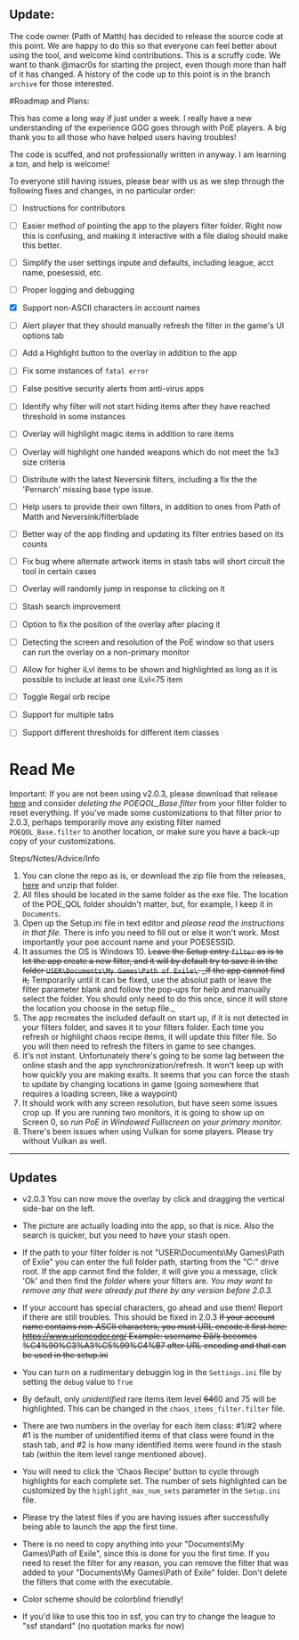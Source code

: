 ## Update:
The code owner (Path of Matth) has decided to release the source code at this point. We are happy to do this so that everyone can feel better about using the tool, and welcome kind contributions. This is a scruffy code. We want to thank @macr0s for starting the project, even though more than half of it has changed. A history of the code up to this point is in the branch `archive` for those interested.

#Roadmap and Plans:

This has come a long way if just under a week. I really have a new understanding of the experience GGG goes through with PoE players. A big thank you to all those who have helped users having troubles! 

The code is scuffed, and not professionally written in anyway. I am learning a ton, and help is welcome!

To everyone still having issues, please bear with us as we step through the following fixes and changes, in no particular order:

- [ ] Instructions for contributors

- [ ] Easier method of pointing the app to the players filter folder. Right now this is confusing, and making it interactive with a file dialog should make this better.

- [ ] Simplify the user settings inpute and defaults, including league, acct name, poesessid, etc.

- [ ] Proper logging and debugging

- [x] Support non-ASCII characters in account names

- [ ] Alert player that they should manually refresh the filter in the game's UI options tab

- [ ] Add a Highlight button to the overlay in addition to the app

- [ ] Fix some instances of `fatal error`

- [ ] False positive security alerts from anti-virus apps

- [ ] Identify why filter will not start hiding items after they have reached threshold in some instances

- [ ] Overlay will highlight magic items in addition to rare items

- [ ] Overlay will highlight one handed weapons which do not meet the 1x3 size criteria

- [ ] Distribute with the latest Neversink filters, including a fix the the 'Pernarch' missing base type issue.

- [ ] Help users to provide their own filters, in addition to ones from Path of Matth and Neversink/filterblade

- [ ] Better way of the app finding and updating its filter entries based on its counts

- [ ] Fix bug where alternate artwork items in stash tabs will short circuit the tool in certain cases

- [ ] Overlay will randomly jump in response to clicking on it

- [ ] Stash search improvement

- [ ] Option to fix the position of the overlay after placing it

- [ ] Detecting the screen and resolution of the PoE window so that users can run the overlay on a non-primary monitor

- [ ] Allow for higher iLvl items to be shown and highlighted as long as it is possible to include at least one iLvl<75 item

- [ ] Toggle Regal orb recipe

- [ ] Support for multiple tabs

- [ ] Support different thresholds for different item classes



# Read Me

Important: If you are not been using v2.0.3, please download that release [here](https://github.com/notablackbear/poe_qolV2/releases/tag/V2.0.3) and consider *deleting the POEQOL_Base.filter* from your filter folder to reset everything. If you've made some customizations to that filter prior to 2.0.3, perhaps temporarily move any existing filter named `POEQOL_Base.filter` to another location, or make sure you have a back-up copy of your customizations.

Steps/Notes/Advice/Info
1) You can clone the repo as is, or download the zip file from the releases, [here](https://github.com/notablackbear/poe_qolV2/releases/tag/V2.0.3) and unzip that folder.
2) All files should be located in the same folder as the exe file. The location of the POE_QOL folder shouldn't matter, but, for example, I keep it in `Documents`.
3) Open up the Setup.ini file in text editor and *please read the instructions in that file*. There is info you need to fill out or else it won't work. Most importantly your poe account name and your POESESSID.
4) It assumes the OS is Windows 10. ~~Leave the Setup entry `filter` as is to let the app create a new filter, and it will by default try to save it in the folder `USER\Documents\My Games\Path of Exile\`. _If the app cannot find it,~~ Temporarily until it can be fixed, use the absolut path or leave the filter parameter blank and follow the pop-ups for help and manually select the folder. You should only need to do this once, since it will store the location you choose in the setup file._
5) The app recreates the included default on start up, if it is not detected in your filters folder, and saves it to your filters folder. Each time you refresh or highlight chaos recipe items, it will update this filter file. So you will then need to refresh the filters in game to see changes.
6) It's not instant. Unfortunately there's going to be some lag between the online stash and the app synchronization/refresh. It won't keep up with how quickly you are making exalts. It seems that you can force the stash to update by changing locations in game (going somewhere that requires a loading screen, like a waypoint)
7) It should work with any screen resolution, but have seen some issues crop up. If you are running two monitors, it is going to show up on Screen 0, so _run PoE in Windowed Fullscreen on your primary monitor._
8) There's been issues when using Vulkan for some players. Please try without Vulkan as well.


----

Updates
-----

* v2.0.3 You can now move the overlay by click and dragging the vertical side-bar on the left.

* The picture are actually loading into the app, so that is nice. Also the search is quicker, but you need to have your stash open.

* If the path to your filter folder is not "USER\Documents\My Games\Path of Exile" you can enter the full folder path, starting from the "C:\" drive root. If the app cannot find the folder, it will give you a message, click 'Ok' and then find the _folder_ where your filters are. *You may want to remove any that were already put there by any version before 2.0.3.*

* If your account has special characters, go ahead and use them! Report if there are still troubles. This should be fixed in 2.0.3 ~~If your account name contains non-ASCII characters, you must URL encode it first here: https://www.urlencoder.org/ Example: username Đãřķ becomes %C4%90%C3%A3%C5%99%C4%B7 after URL encoding and that can be used in the setup.ini~~ 

* You can turn on a rudimentary debuggin log in the `Settings.ini` file by setting the `debug` value to `True`

* By default, only *unidentified* rare items item level ~~64~~60 and 75 will be highlighted. This can be changed in the `chaos_items_filter.filter` file.

* There are two numbers in the overlay for each item class: #1/#2 where #1 is the number of unidentified items of that class were found in the stash tab, and #2 is how many identified items were found in the stash tab (within the item level range mentioned above).

* You will need to click the 'Chaos Recipe' button to cycle through highlights for each complete set. The number of sets highlighted can be customized by the `highlight_max_num_sets` parameter in the `Setup.ini` file.

* Please try the latest files if you are having issues after successfully being able to launch the app the first time.

* There is no need to copy anything into your "Documents\My Games\Path of Exile\", since this is done for you the first time. If you need to reset the filter for any reason, you can remove the filter that was added to your "Documents\My Games\Path of Exile\" folder. Don't delete the filters that come with the executable.

* Color scheme should be colorblind friendly!

* If you'd like to use this too in ssf, you can try to change the league to "ssf standard" (no quotation marks for now)
